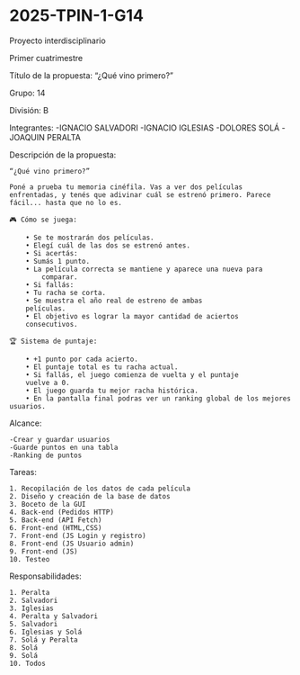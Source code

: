 # 2025-TPIN-1-G14
Proyecto interdisciplinario

Primer cuatrimestre

Título de la propuesta: “¿Qué vino primero?”

Grupo: 14

División: B

Integrantes:
    -IGNACIO SALVADORI
    -IGNACIO IGLESIAS
    -DOLORES SOLÁ
    -JOAQUIN PERALTA

Descripción de la propuesta:

    “¿Qué vino primero?”

    Poné a prueba tu memoria cinéfila. Vas a ver dos películas
    enfrentadas, y tenés que adivinar cuál se estrenó primero. Parece
    fácil... hasta que no lo es.

    🎮 Cómo se juega:

        • Se te mostrarán dos películas.
        • Elegí cuál de las dos se estrenó antes.
        • Si acertás:
        • Sumás 1 punto.
        • La película correcta se mantiene y aparece una nueva para
            comparar.
        • Si fallás:
        • Tu racha se corta.
        • Se muestra el año real de estreno de ambas
        películas.
        • El objetivo es lograr la mayor cantidad de aciertos
        consecutivos.

    🏆 Sistema de puntaje:

        • +1 punto por cada acierto.
        • El puntaje total es tu racha actual.
        • Si fallás, el juego comienza de vuelta y el puntaje
        vuelve a 0.
        • El juego guarda tu mejor racha histórica.
        • En la pantalla final podras ver un ranking global de los mejores usuarios.


Alcance:

    -Crear y guardar usuarios
    -Guarde puntos en una tabla
    -Ranking de puntos

Tareas:

    1. Recopilación de los datos de cada película
    2. Diseño y creación de la base de datos
    3. Boceto de la GUI
    4. Back-end (Pedidos HTTP)
    5. Back-end (API Fetch)
    6. Front-end (HTML,CSS)
    7. Front-end (JS Login y registro)
    8. Front-end (JS Usuario admin)
    9. Front-end (JS)
    10. Testeo

Responsabilidades:

    1. Peralta
    2. Salvadori
    3. Iglesias
    4. Peralta y Salvadori
    5. Salvadori
    6. Iglesias y Solá
    7. Solá y Peralta
    8. Solá
    9. Solá
    10. Todos

